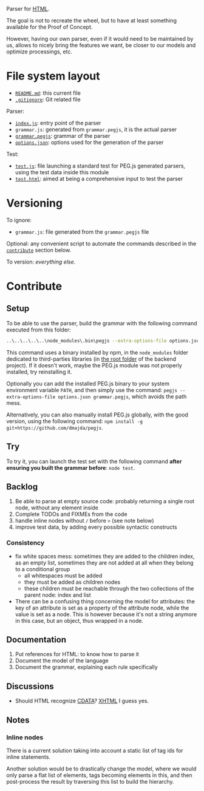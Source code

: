 Parser for [HTML](http://en.wikipedia.org/wiki/HTML).

The goal is not to recreate the wheel, but to have at least something available for the Proof of Concept.

However, having our own parser, even if it would need to be maintained by us, allows to nicely bring the features we want, be closer to our models and optimize processings, etc.

# File system layout

* [`README.md`](./README.md): this current file
* [`.gitignore`](./.gitignore): Git related file

Parser:

* [`index.js`](./index.js): entry point of the parser
* `grammar.js`: generated from `grammar.pegjs`, it is the actual parser
* [`grammar.pegjs`](./grammar.pegjs): grammar of the parser
* [`options.json`](./options.json): options used for the generation of the parser

Test:

* [`test.js`](./test.js): file launching a standard test for PEG.js generated parsers, using the test data inside this module
* [`test.html`](./test.html): aimed at being a comprehensive input to test the parser

# Versioning

To ignore:

* `grammar.js`: file generated from the `grammar.pegjs` file

Optional: any convenient script to automate the commands described in the [`contribute`](#contribute) section below.

To version: _everything else_.

# Contribute

## Setup

To be able to use the parser, build the grammar with the following command executed from this folder:

```bash
..\..\..\..\..\node_modules\.bin\pegjs --extra-options-file options.json grammar.pegjs
```

This command uses a binary installed by npm, in the `node_modules` folder dedicated to third-parties libraries (in [the root folder](/) of the backend project). If it doesn't work, maybe the PEG.js module was not properly installed, try reinstalling it.

Optionally you can add the installed PEG.js binary to your system environment variable `PATH`, and then simply use the command: `pegjs --extra-options-file options.json grammar.pegjs`, which avoids the path mess.

Alternatively, you can also manually install PEG.js globally, with the good version, using the following command: `npm install -g git+https://github.com/dmajda/pegjs`.

## Try

To try it, you can launch the test set with the following command __after ensuring you built the grammar before__: `node test`.

## Backlog

1. Be able to parse at empty source code: probably returning a single root node, without any element inside
1. Complete TODOs and FIXMEs from the code
1. handle inline nodes without `/` before `>` (see note below)
1. improve test data, by adding every possible syntactic constructs

### Consistency

* fix white spaces mess: sometimes they are added to the children index, as an empty list, sometimes they are not added at all when they belong to a conditional group
	* all whitespaces must be added
	* they must be added as children nodes
	* these children must be reachable through the two collections of the parent node: index and list
* There can be a confusing thing concerning the model for attributes: the key of an attribute is set as a property of the attribute node, while the value is set as a node. This is however because it's not a string anymore in this case, but an object, thus wrapped in a node.

## Documentation

1. Put references for HTML: to know how to parse it
1. Document the model of the language
1. Document the grammar, explaining each rule specifically

## Discussions

* Should HTML recognize [CDATA](http://en.wikipedia.org/wiki/CDATA)? [XHTML](http://en.wikipedia.org/wiki/XHTML) I guess yes.

## Notes

### Inline nodes

There is a current solution taking into account a static list of tag ids for inline statements.

Another solution would be to drastically change the model, where we would only parse a flat list of elements, tags becoming elements in this, and then post-process the result by traversing this list to build the hierarchy.
